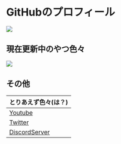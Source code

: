 # GitHubのプロフィール

[![](https://github-readme-stats.vercel.app/api?username=p-yttor4869&show_icons=true&theme=midnight-purple)](https://github.com/p-yttor4869)
## 現在更新中のやつ色々
[![](https://github-readme-stats.vercel.app/api/pin/?username=p-yttor4869&repo=DiscordVerifiyBot&theme=midnight-purple)](https://github.com/p-yttor4869/DiscordVerifiyBot)

## その他
|とりあえず色々(は？)|
|----|
|[Youtube](https://www.youtube.com/channel/UCwtA1x7pNWiDI6b30ZbS5wA)|
|[Twitter](https://twitter.com/pyttor33_111)|
|[DiscordServer](https://tel1hor.tel1horjp.repl.co/tel1horserver.html)|
